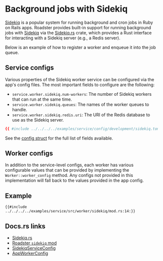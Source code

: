 # Background jobs with Sidekiq

[Sidekiq](https://github.com/sidekiq/sidekiq) is a popular system for running background and cron jobs in Ruby on Rails
apps. Roadster provides built-in support for running background jobs with [Sidekiq](https://github.com/sidekiq/sidekiq)
via the [Sidekiq.rs](https://docs.rs/rusty-sidekiq/latest/sidekiq/) crate, which provides a Rust interface for
interacting with a Sidekiq server (e.g., a Redis server).

Below is an example of how to register a worker and enqueue it into the job queue.

## Service configs

Various properties of the Sidekiq worker service can be configured via the app's config files. The most important fields
to configure are the following:

- `service.worker.sidekiq.num-workers`: The number of Sidekiq workers that can run at the same time.
- `service.worker.sidekiq.queues`: The names of the worker queues to handle.
- `service.worker.sidekiq.redis.uri`: The URI of the Redis database to use as the Sidekiq server.

```toml
{{ #include ../../../../examples/service/config/development/sidekiq.toml }}
```

See
the [config struct](https://docs.rs/roadster/latest/roadster/config/service/worker/sidekiq/struct.SidekiqServiceConfig.html)
for the full list of fields available.

## Worker configs

In addition to the service-level configs, each worker has various configurable values that can be provided
by implementing the `Worker::worker_config` method. Any configs not provided in this implementation will fall back
to the values provided in the app config.

## Example

```rust,ignore
{{#include ../../../../examples/service/src/worker/sidekiq/mod.rs:14:}}
```

## Docs.rs links

- [Sidekiq.rs](https://docs.rs/rusty-sidekiq/latest/sidekiq/)
- [Roadster `sidekiq` mod](https://docs.rs/roadster/latest/roadster/service/worker/sidekiq/index.html)
- [SidekiqServiceConfig](https://docs.rs/roadster/latest/roadster/config/service/worker/sidekiq/struct.SidekiqServiceConfig.html)
- [AppWorkerConfig](https://docs.rs/roadster/latest/roadster/service/worker/sidekiq/app_worker/struct.AppWorkerConfig.html)
